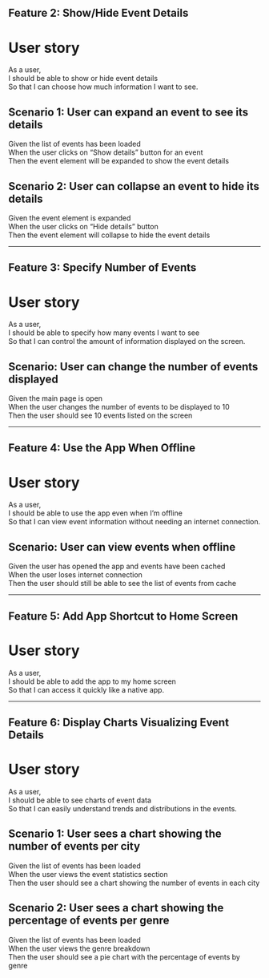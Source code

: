 ## Feature 2: Show/Hide Event Details

# User story
As a user,  
I should be able to show or hide event details  
So that I can choose how much information I want to see.

## Scenario 1: User can expand an event to see its details
Given the list of events has been loaded  
When the user clicks on “Show details” button for an event  
Then the event element will be expanded to show the event details

## Scenario 2: User can collapse an event to hide its details
Given the event element is expanded  
When the user clicks on “Hide details” button  
Then the event element will collapse to hide the event details

---

## Feature 3: Specify Number of Events

# User story
As a user,  
I should be able to specify how many events I want to see  
So that I can control the amount of information displayed on the screen.

## Scenario: User can change the number of events displayed
Given the main page is open  
When the user changes the number of events to be displayed to 10  
Then the user should see 10 events listed on the screen

---

## Feature 4: Use the App When Offline

# User story
As a user,  
I should be able to use the app even when I’m offline  
So that I can view event information without needing an internet connection.

## Scenario: User can view events when offline
Given the user has opened the app and events have been cached  
When the user loses internet connection  
Then the user should still be able to see the list of events from cache

---

## Feature 5: Add App Shortcut to Home Screen

# User story
As a user,  
I should be able to add the app to my home screen  
So that I can access it quickly like a native app.

---

## Feature 6: Display Charts Visualizing Event Details

# User story
As a user,  
I should be able to see charts of event data  
So that I can easily understand trends and distributions in the events.

## Scenario 1: User sees a chart showing the number of events per city
Given the list of events has been loaded  
When the user views the event statistics section  
Then the user should see a chart showing the number of events in each city

## Scenario 2: User sees a chart showing the percentage of events per genre
Given the list of events has been loaded  
When the user views the genre breakdown  
Then the user should see a pie chart with the percentage of events by genre



